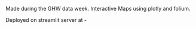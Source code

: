 Made during the GHW data week.
Interactive Maps using plotly and folium.

Deployed on streamlit server at - 
